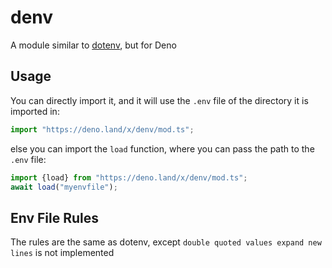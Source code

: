 # denv
A module similar to [dotenv](https://github.com/motdotla/dotenv), but for Deno

## Usage
You can directly import it, and it will use the `.env` file of the directory it is imported in:
```ts
import "https://deno.land/x/denv/mod.ts";
```
else you can import the `load` function, where you can pass the path to the `.env` file:
```ts
import {load} from "https://deno.land/x/denv/mod.ts";
await load("myenvfile");
```

## Env File Rules
The rules are the same as dotenv, except `double quoted values expand new lines` is not implemented 

